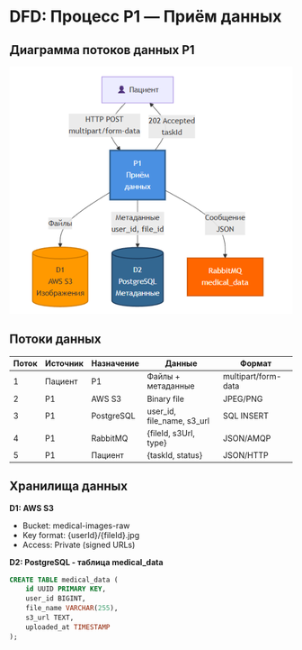 # DFD: Процесс P1 — Приём данных

## Диаграмма потоков данных P1

![Диаграмма](img/diagrams/dfd-p1.png)

## Потоки данных

| Поток | Источник | Назначение | Данные | Формат |
|-------|----------|------------|--------|--------|
| 1 | Пациент | P1 | Файлы + метаданные | multipart/form-data |
| 2 | P1 | AWS S3 | Binary file | JPEG/PNG |
| 3 | P1 | PostgreSQL | user_id, file_name, s3_url | SQL INSERT |
| 4 | P1 | RabbitMQ | {fileId, s3Url, type} | JSON/AMQP |
| 5 | P1 | Пациент | {taskId, status} | JSON/HTTP |

## Хранилища данных

**D1: AWS S3**
- Bucket: medical-images-raw
- Key format: {userId}/{fileId}.jpg
- Access: Private (signed URLs)

**D2: PostgreSQL - таблица medical_data**
```sql
CREATE TABLE medical_data (
    id UUID PRIMARY KEY,
    user_id BIGINT,
    file_name VARCHAR(255),
    s3_url TEXT,
    uploaded_at TIMESTAMP
);
```

